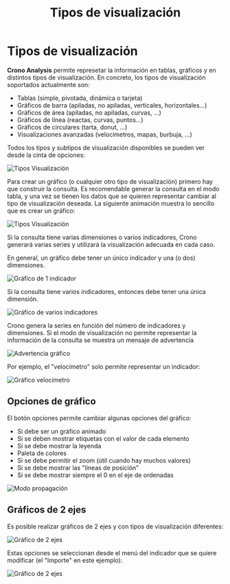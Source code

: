 ﻿---
title: Tipos de visualización
sidebarDepth: 2
position: 100
Autogenerated: true
---

# Tipos de visualización

**Crono Analysis** permite represetar la información en tablas, gráficos y en distintos tipos de visualización. En concreto, los tipos de visualización soportados actualmente son:


- Tablas (simple, pivotada, dinámica o tarjeta)
- Gráficos de barra (apiladas, no apiladas, verticales, horizontales...)
- Gráficos de área  (apiladas, no apiladas, curvas, ...)
- Gráficos de línea (reactas, curvas, puntos...)
- Gráficos de circulares (tarta, donut, ...)
- Visualizaciones avanzadas (velocímetros, mapas, burbuja, ...)

Todos los tipos y subtipos de visualización disponibles se pueden ver desde la cinta de opciones:

![Tipos Visualización](/images/analysis/TiposVisualizacion.gif)

Para crear un gráfico (o cualquier otro tipo de visualización) primero hay que construir la consulta. Es recomendable generar la consulta en el modo tabla, y una vez se tienen los datos que se quieren representar cambiar al tipo de visualización deseada. La siguiente animación muestra lo sencillo que es crear un gráfico:

![Tipos Visualización](/images/analysis/TiposVisualizacion2.gif)

Si la consulta tiene varias dimensiones o varios indicadores, Crono generará varias series y utilizará la visualización adecuada en cada caso. 

En general, un gráfico debe tener un único indicador y una (o dos) dimensiones. 

![Gráfico de 1 indicador](/images/analysis/Grafico1.png)

Si la consulta tiene varios indicadores, entonces debe tener una única dimensión.

![Gráfico de varios indicadores](/images/analysis/Grafico2.png)

Crono genera la series en función del número de indicadores y dimensiones. Si el modo de visualización no permite representar la información de la consulta se muestra un mensaje de advertencia 

![Advertencia gráfico](/images/analysis/Grafico3.png)

Por ejemplo, el "velocímetro" solo permite representar un indicador:

![Gráfico velocímetro](/images/analysis/Grafico4.png)

## Opciones de gráfico

El botón opciones permite cambiar algunas opciones del gráfico:

- Si debe ser un gráfico animado
- Si se deben mostrar etiquetas con el valor de cada elemento
- Si se debe mostrar la leyenda
- Paleta de colores
- Si se debe permitir el zoom (útil cuando hay muchos valores)
- Si se debe mostrar las "líneas de posición"
- Si se debe mostrar siempre el 0 en el eje de ordenadas 

![Modo propagación](/images/analysis/Grafico5.png)

## Gráficos de 2 ejes

Es posible realizar gráficos de 2 ejes y con tipos de visualización diferentes:

![Gráfico de 2 ejes](/images/analysis/Grafico6.png)

Estas opciones se seleccionan desde el menú del indicador que se quiere modificar (el "Importe" en este ejemplo):

![Gráfico de 2 ejes](/images/analysis/Grafico7.png)
